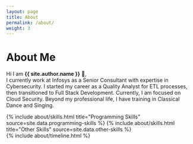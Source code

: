 ```yaml
---
layout: page
title: About
permalink: /about/
weight: 3
---
```


# **About Me**

Hi I am **{{ site.author.name }}** :wave:,<br>
I currently work at Infosys as a Senior Consultant with expertise in Cybersecurity. I started my career as a Quality Analyst for ETL processes, then transitioned to Full Stack Development. Currently, I am focused on Cloud Security. Beyond my professional life, I have training in Classical Dance and Singing.

<div class="row">
{% include about/skills.html title="Programming Skills" source=site.data.programming-skills %}
{% include about/skills.html title="Other Skills" source=site.data.other-skills %}
</div>

<div class="row">
{% include about/timeline.html %}
</div>